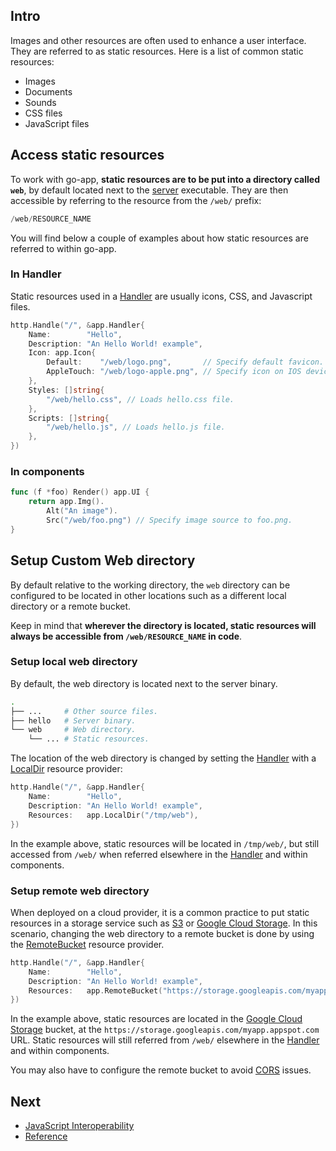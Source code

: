<!-- wiki:ignore -->

## Intro

Images and other resources are often used to enhance a user interface. They are referred to as static resources. Here is a list of common static resources:

- Images
- Documents
- Sounds
- CSS files
- JavaScript files

## Access static resources

To work with go-app, **static resources are to be put into a directory called `web`**, by default located next to the [server](/architecture#server) executable. They are then accessible by referring to the resource from the `/web/` prefix:

```go
/web/RESOURCE_NAME
```

You will find below a couple of examples about how static resources are referred to within go-app.

### In Handler

Static resources used in a [Handler](/reference#Handler) are usually icons, CSS, and Javascript files.

```go
http.Handle("/", &app.Handler{
	Name:        "Hello",
	Description: "An Hello World! example",
	Icon: app.Icon{
		Default:    "/web/logo.png",       // Specify default favicon.
		AppleTouch: "/web/logo-apple.png", // Specify icon on IOS devices.
	},
	Styles: []string{
		"/web/hello.css", // Loads hello.css file.
	},
	Scripts: []string{
		"/web/hello.js", // Loads hello.js file.
	},
})
```

### In components

```go
func (f *foo) Render() app.UI {
	return app.Img().
		Alt("An image").
		Src("/web/foo.png") // Specify image source to foo.png.
}
```

## Setup Custom Web directory

By default relative to the working directory, the `web` directory can be configured to be located in other locations such as a different local directory or a remote bucket.

Keep in mind that **wherever the directory is located, static resources will always be accessible from `/web/RESOURCE_NAME` in code**.

### Setup local web directory

By default, the web directory is located next to the server binary.

```bash
.
├── ...     # Other source files.
├── hello   # Server binary.
└── web     # Web directory.
    └── ... # Static resources.
```

The location of the web directory is changed by setting the [Handler](/reference#Handler) with a [LocalDir](/reference#LocalDir) resource provider:

```go
http.Handle("/", &app.Handler{
	Name:        "Hello",
	Description: "An Hello World! example",
	Resources:   app.LocalDir("/tmp/web"),
})
```

In the example above, static resources will be located in `/tmp/web/`, but still accessed from `/web/` when referred elsewhere in the [Handler](/reference#Handler) and within components.

### Setup remote web directory

When deployed on a cloud provider, it is a common practice to put static resources in a storage service such as [S3](https://aws.amazon.com/s3) or [Google Cloud Storage](https://cloud.google.com/storage). In this scenario, changing the web directory to a remote bucket is done by using the [RemoteBucket](/reference#RemoteBucket) resource provider.

```go
http.Handle("/", &app.Handler{
	Name:        "Hello",
	Description: "An Hello World! example",
	Resources:   app.RemoteBucket("https://storage.googleapis.com/myapp.appspot.com"),
})
```

In the example above, static resources are located in the [Google Cloud Storage](https://cloud.google.com/storage) bucket, at the `https://storage.googleapis.com/myapp.appspot.com` URL. Static resources will still referred from `/web/` elsewhere in the [Handler](/reference#Handler) and within components.

You may also have to configure the remote bucket to avoid [CORS](https://developer.mozilla.org/en-US/docs/Web/HTTP/CORS) issues.

## Next

- [JavaScript Interoperability](/js)
- [Reference](/reference)
